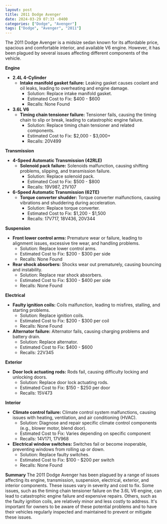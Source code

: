 ```yaml
---
layout: post
title: 2011 Dodge Avenger
date: 2024-03-29 07:33 -0400
categories: ["Dodge", "Avenger"]
tags: ["Dodge", "Avenger", "2011"]
---
```

The 2011 Dodge Avenger is a midsize sedan known for its affordable price, spacious and comfortable interior, and available V6 engine. However, it has been plagued by several issues affecting different components of the vehicle.

**Engine**
* **2.4L 4-Cylinder**
    * **Intake manifold gasket failure:** Leaking gasket causes coolant and oil leaks, leading to overheating and engine damage.
        * Solution: Replace intake manifold gasket.
        * Estimated Cost to Fix: $400 - $600
        * Recalls: None Found
* **3.6L V6**
    * **Timing chain tensioner failure:** Tensioner fails, causing the timing chain to slip or break, leading to catastrophic engine failure.
        * Solution: Replace timing chain tensioner and related components.
        * Estimated Cost to Fix: $2,000 - $3,000+
        * Recalls: 20V499

**Transmission**
* **4-Speed Automatic Transmission (42RLE)**
    * **Solenoid pack failure:** Solenoids malfunction, causing shifting problems, slipping, and transmission failure.
        * Solution: Replace solenoid pack.
        * Estimated Cost to Fix: $500 - $800
        * Recalls: 19V987, 21V107
* **6-Speed Automatic Transmission (62TE)**
    * **Torque converter shudder:** Torque converter malfunctions, causing vibrations and shuddering during acceleration.
        * Solution: Replace torque converter.
        * Estimated Cost to Fix: $1,200 - $1,500
        * Recalls: 17V717, 18V436, 20V344

**Suspension**
* **Front lower control arms:** Premature wear or failure, leading to alignment issues, excessive tire wear, and handling problems.
    * Solution: Replace lower control arms.
    * Estimated Cost to Fix: $200 - $300 per side
    * Recalls: None Found
* **Rear shock absorbers:** Shocks wear out prematurely, causing bouncing and instability.
    * Solution: Replace rear shock absorbers.
    * Estimated Cost to Fix: $300 - $400 per side
    * Recalls: None Found

**Electrical**
* **Faulty ignition coils:** Coils malfunction, leading to misfires, stalling, and starting problems.
    * Solution: Replace ignition coils.
    * Estimated Cost to Fix: $200 - $300 per coil
    * Recalls: None Found
* **Alternator failure:** Alternator fails, causing charging problems and battery drain.
    * Solution: Replace alternator.
    * Estimated Cost to Fix: $400 - $600
    * Recalls: 22V345

**Exterior**
* **Door lock actuating rods:** Rods fail, causing difficulty locking and unlocking doors.
    * Solution: Replace door lock actuating rods.
    * Estimated Cost to Fix: $150 - $250 per door
    * Recalls: 15V473

**Interior**
* **Climate control failure:** Climate control system malfunctions, causing issues with heating, ventilation, and air conditioning (HVAC).
    * Solution: Diagnose and repair specific climate control components (e.g., blower motor, blend door).
    * Estimated Cost to Fix: Varies depending on specific component
    * Recalls: 14V171, 17V968
* **Electrical window switches:** Switches fail or become inoperable, preventing windows from rolling up or down.
    * Solution: Replace faulty switches.
    * Estimated Cost to Fix: $100 - $200 per switch
    * Recalls: None Found

**Summary**
The 2011 Dodge Avenger has been plagued by a range of issues affecting its engine, transmission, suspension, electrical, exterior, and interior components. These issues vary in severity and cost to fix. Some issues, such as the timing chain tensioner failure on the 3.6L V6 engine, can lead to catastrophic engine failure and expensive repairs. Others, such as the faulty ignition coils, are relatively minor and less costly to address. It's important for owners to be aware of these potential problems and to have their vehicles regularly inspected and maintained to prevent or mitigate these issues.
